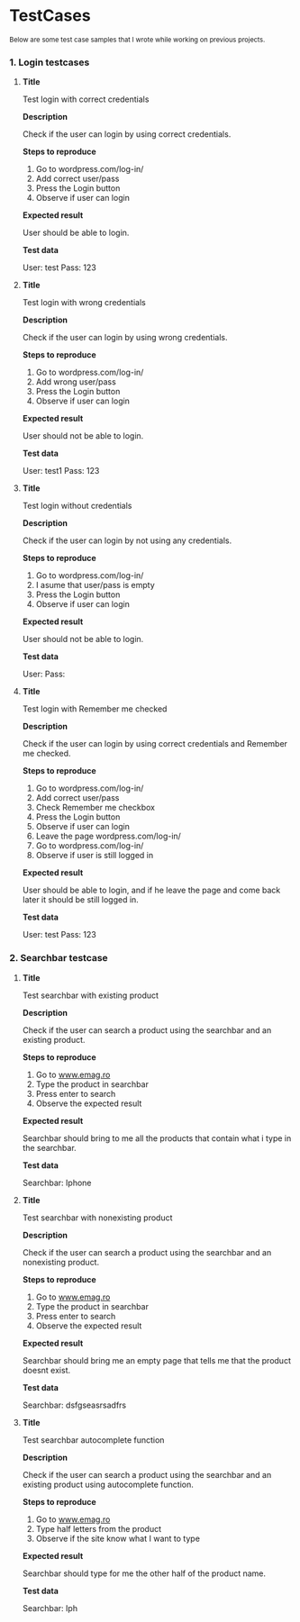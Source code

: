 # TestCases
<sub>Below are some test case samples that I wrote while working on previous projects.</sub>


### 1. Login testcases
1. **Title**
   
   Test login with correct credentials
   
   **Description**
   
   Check if the user can login by using correct credentials.
   
   **Steps to reproduce**
   1. Go to wordpress.com/log-in/
   2. Add correct user/pass
   3. Press the Login button
   4. Observe if user can login
      
   **Expected result**
   
   User should be able to login.
   
   **Test data**
   
   User: test
   Pass: 123

2. **Title**
   
   Test login with wrong credentials
   
   **Description**
   
   Check if the user can login by using wrong credentials.
   
   **Steps to reproduce**
   1. Go to wordpress.com/log-in/
   2. Add wrong user/pass
   3. Press the Login button
   4. Observe if user can login
      
   **Expected result**
   
   User should not be able to login.
   
   **Test data**
   
   User: test1
   Pass: 123

3. **Title**
   
   Test login without credentials
   
   **Description**
   
   Check if the user can login by not using any credentials.
   
   **Steps to reproduce**
   1. Go to wordpress.com/log-in/
   2. I asume that user/pass is empty
   3. Press the Login button
   4. Observe if user can login
      
   **Expected result**
   
   User should not be able to login.
   
   **Test data**
   
   User:
   Pass:

4. **Title**
   
   Test login with Remember me checked
   
   **Description**
   
   Check if the user can login by using correct credentials and Remember me checked.
   
   **Steps to reproduce**
   1. Go to wordpress.com/log-in/
   2. Add correct user/pass
   3. Check Remember me checkbox
   4. Press the Login button
   5. Observe if user can login
   6. Leave the page wordpress.com/log-in/
   7. Go to wordpress.com/log-in/
   8. Observe if user is still logged in
      
   **Expected result**
   
   User should be able to login, and if he leave the page and come back later it should be still logged in.
   
   **Test data**
   
   User: test
   Pass: 123

### 2. Searchbar testcase
1. **Title**
   
   Test searchbar with existing product
   
   **Description**
   
   Check if the user can search a product using the searchbar and an existing product.
   
   **Steps to reproduce**
   1. Go to www.emag.ro
   2. Type the product in searchbar
   3. Press enter to search
   4. Observe the expected result
      
   **Expected result**
   
   Searchbar should bring to me all the products that contain what i type in the searchbar.
   
   **Test data**
   
   Searchbar: Iphone

2. **Title**
   
   Test searchbar with nonexisting product
   
   **Description**
   
   Check if the user can search a product using the searchbar and an nonexisting product.
   
   **Steps to reproduce**
   1. Go to www.emag.ro
   2. Type the product in searchbar
   3. Press enter to search
   4. Observe the expected result
      
   **Expected result**
   
   Searchbar should bring me an empty page that tells me that the product doesnt exist.
   
   **Test data**
   
   Searchbar: dsfgseasrsadfrs

3. **Title**
   
   Test searchbar autocomplete function
   
   **Description**
   
   Check if the user can search a product using the searchbar and an existing product using autocomplete function.
   
   **Steps to reproduce**
   1. Go to www.emag.ro
   2. Type half letters from the product
   3. Observe if the site know what I want to type
      
   **Expected result**
   
   Searchbar should type for me the other half of the product name.
   
   **Test data**
   
   Searchbar: Iph

   

